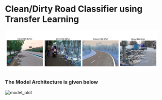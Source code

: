 # Clean/Dirty Road Classifier using Transfer Learning

![Alt text](https://github.com/FaizalKarim280280/Clean-Dirty-Road-Classifier/blob/main/Plots/prediction_result.png)




### The Model Architecture is given below
![model_plot](https://user-images.githubusercontent.com/79277882/135719381-82e77ca7-d41a-439d-b8fd-d8f99c3e53ad.png)
